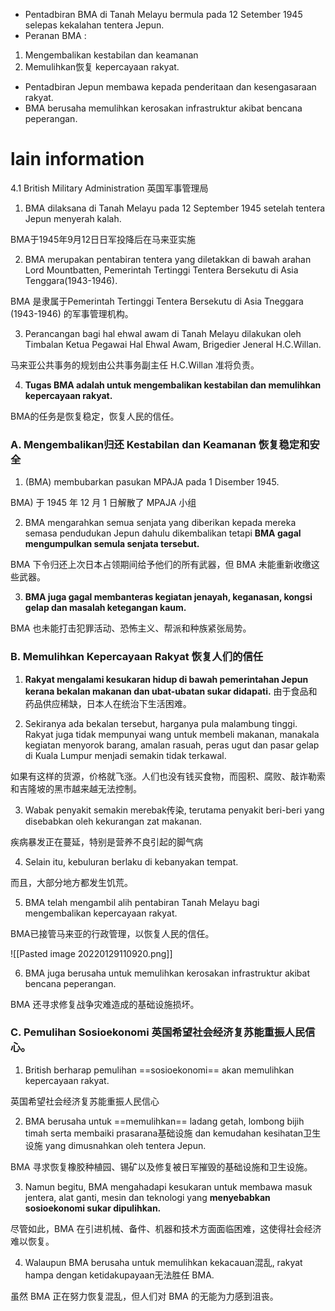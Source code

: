 - Pentadbiran BMA di Tanah Melayu bermula pada 12 Setember 1945 selepas kekalahan tentera Jepun.
- Peranan BMA :
1) Mengembalikan kestabilan dan keamanan
2) Memulihkan恢复 kepercayaan rakyat.
- Pentadbiran Jepun membawa kepada penderitaan dan kesengasaraan rakyat.
- BMA berusaha memulihkan kerosakan infrastruktur akibat bencana peperangan. 

# lain information
4.1 British Military Administration 英国军事管理局
1. BMA dilaksana di Tanah Melayu pada 12 September 1945 setelah tentera Jepun menyerah kalah.

BMA于1945年9月12日日军投降后在马来亚实施

2. BMA merupakan pentabiran tentera yang diletakkan di bawah arahan Lord Mountbatten, Pemerintah Tertinggi Tentera Bersekutu di Asia Tenggara(1943-1946).

BMA 是隶属于Pemerintah Tertinggi Tentera Bersekutu di Asia Tneggara (1943-1946) 的军事管理机构。

3. Perancangan bagi hal ehwal awam di Tanah Melayu dilakukan oleh Timbalan Ketua Pegawai Hal Ehwal Awam, Brigedier Jeneral H.C.Willan.

马来亚公共事务的规划由公共事务副主任 H.C.Willan 准将负责。

4. **Tugas BMA adalah untuk mengembalikan kestabilan dan memulihkan kepercayaan rakyat.**

BMA的任务是恢复稳定，恢复人民的信任。

### A. Mengembalikan归还 Kestabilan dan Keamanan 恢复稳定和安全
1. (BMA) membubarkan pasukan MPAJA pada 1 Disember 1945.

BMA) 于 1945 年 12 月 1 日解散了 MPAJA 小组

2. BMA mengarahkan semua senjata yang diberikan kepada mereka semasa pendudukan Jepun dahulu dikembalikan tetapi **BMA gagal mengumpulkan semula senjata tersebut.**

BMA 下令归还上次日本占领期间给予他们的所有武器，但 BMA 未能重新收缴这些武器。

3. **BMA juga gagal membanteras kegiatan jenayah, keganasan, kongsi gelap dan masalah ketegangan kaum.**

BMA 也未能打击犯罪活动、恐怖主义、帮派和种族紧张局势。

### B. Memulihkan Kepercayaan Rakyat 恢复人们的信任
1. **Rakyat mengalami kesukaran hidup di bawah pemerintahan Jepun kerana bekalan makanan dan ubat-ubatan sukar didapati.**
由于食品和药品供应稀缺，日本人在统治下生活困难。

2. Sekiranya ada bekalan tersebut, harganya pula malambung tinggi. Rakyat juga tidak mempunyai wang untuk membeli makanan, manakala kegiatan menyorok barang, amalan rasuah, peras ugut dan pasar gelap di Kuala Lumpur menjadi semakin tidak terkawal.

如果有这样的货源，价格就飞涨。人们也没有钱买食物，而囤积、腐败、敲诈勒索和吉隆坡的黑市越来越无法控制。

3. Wabak penyakit semakin merebak传染, terutama penyakit beri-beri yang disebabkan oleh kekurangan zat makanan.

疾病暴发正在蔓延，特别是营养不良引起的脚气病

4. Selain itu, kebuluran berlaku di kebanyakan tempat.

而且，大部分地方都发生饥荒。

5. BMA telah mengambil alih pentabiran Tanah Melayu bagi mengembalikan kepercayaan rakyat.

BMA已接管马来亚的行政管理，以恢复人民的信任。

![[Pasted image 20220129110920.png]]



6. BMA juga berusaha untuk memulihkan kerosakan infrastruktur akibat bencana peperangan.

 BMA 还寻求修复战争灾难造成的基础设施损坏。
 
### C. Pemulihan Sosioekonomi 英国希望社会经济复苏能重振人民信心。
1. British berharap pemulihan ==sosioekonomi== akan memulihkan kepercayaan rakyat.

英国希望社会经济复苏能重振人民信心

2. BMA berusaha untuk ==memulihkan== ladang getah, lombong bijih timah serta membaiki prasarana基础设施 dan kemudahan kesihatan卫生设施 yang dimusnahkan oleh tentera Jepun.

BMA 寻求恢复橡胶种植园、锡矿以及修复被日军摧毁的基础设施和卫生设施。

3. Namun begitu, BMA mengahadapi kesukaran untuk membawa masuk jentera, alat ganti, mesin dan teknologi yang **menyebabkan sosioekonomi sukar dipulihkan.**

尽管如此，BMA 在引进机械、备件、机器和技术方面面临困难，这使得社会经济难以恢复。


4. Walaupun BMA berusaha untuk memulihkan kekacauan混乱, rakyat hampa dengan ketidakupayaan无法胜任 BMA.

 虽然 BMA 正在努力恢复混乱，但人们对 BMA 的无能为力感到沮丧。